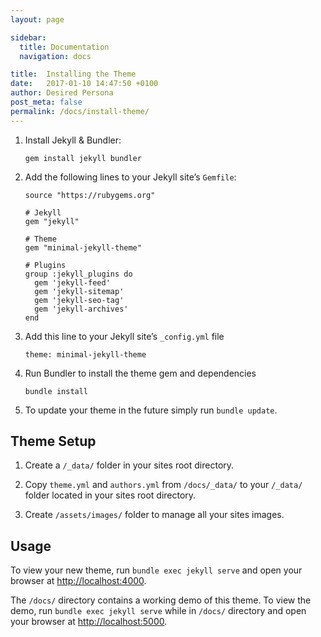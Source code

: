 ```yaml
---
layout: page

sidebar:
  title: Documentation
  navigation: docs

title:  Installing the Theme
date:   2017-01-10 14:47:50 +0100
author: Desired Persona
post_meta: false
permalink: /docs/install-theme/
---
```


1. Install Jekyll & Bundler:

    ```
    gem install jekyll bundler
    ```

2. Add the following lines to your Jekyll site’s `Gemfile`:  

    ```
    source "https://rubygems.org"

    # Jekyll
    gem "jekyll"

    # Theme
    gem "minimal-jekyll-theme"

    # Plugins
    group :jekyll_plugins do
      gem 'jekyll-feed'
      gem 'jekyll-sitemap'
      gem 'jekyll-seo-tag'
      gem 'jekyll-archives'
    end
    ```

3. Add this line to your Jekyll site’s `_config.yml` file

    ```
    theme: minimal-jekyll-theme
    ```

4. Run Bundler to install the theme gem and dependencies

    ```
    bundle install
    ```
5. To update your theme in the future simply run `bundle update`.


## Theme Setup

1. Create a `/_data/` folder in your sites root directory.

2. Copy `theme.yml` and `authors.yml` from `/docs/_data/` to your `/_data/` folder located in your sites root directory.

3. Create `/assets/images/` folder to manage all your sites images.


## Usage

To view your new theme, run `bundle exec jekyll serve` and open your browser at [http://localhost:4000](http://localhost:4000).

The `/docs/` directory contains a working demo of this theme. To view the demo, run `bundle exec jekyll serve` while in `/docs/` directory and open your browser at [http://localhost:5000](http://localhost:5000).
